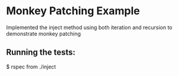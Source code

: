Monkey Patching Example
=======================

Implemented the inject method using both iteration and recursion to demonstrate monkey patching

Running the tests:
------------------
$ rspec from ./inject